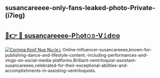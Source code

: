 ## susancareeee-only-fans​-leaked-photo​-Private-(i7ieg)


# <h2><a href="https://mediaupload.pro?title=susancareeee&ref=git">🔗👉 🔴 susancareeee-P𝚑ot𝚘𝚜-V𝚒d𝚎o</a></h2>

[![Corinna Kopf Nue Nu𝚍e𝚜](https://i.imgur.com/0qMVB7G.gif)](https://mediaupload.pro?title=susancareeee&ref=git)
Online-influencer-susancareeee,known-for-publishing-dance-and-lifestyle-content,-including-performances-and-vlogs-on-social-media-platforms.Brilliant-ventriloquist-assistant-susancareeee,celebrated-for-their-exceptional-abilities-and-accomplishments-in-assisting-ventriloquists.  